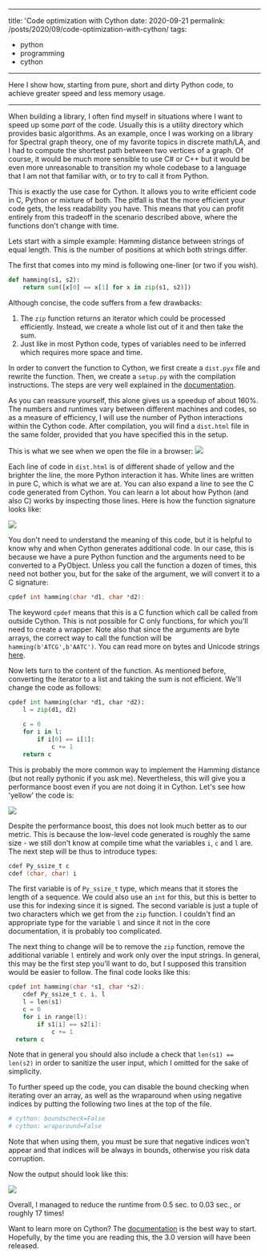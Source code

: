
---
title: 'Code optimization with Cython
date: 2020-09-21
permalink: /posts/2020/09/code-optimization-with-cython/
tags:
  - python
  - programming
  - cython
---
Here I show how, starting from pure, short and dirty Python code, to achieve greater speed and less memory usage.

---
When building a library, I often find myself in situations where I want to speed up some <i>part</i> of the code. Usually this is a utility directory which provides basic algorithms. As an example, once I was working on a library for Spectral graph theory, one of my favorite topics in discrete math/LA, and I had to compute the shortest path between two vertices of a graph. Of course, it would be much more sensible to use C# or C++ but it would be even more unreasonable to transition my whole codebase to a language that I am not that familiar with, or to try to call it from Python. 

This is exactly the use case for Cython. It allows you to write efficient code in C, Python or mixture of both. The pitfall is that the more efficient your code gets, the less readability you have. This means that you can profit entirely from this tradeoff in the scenario described above, where the functions don't change with time. 

Lets start with a simple example: Hamming distance between strings of equal length. This is the number of positions at which both strings differ. 

The first that comes into my mind is following one-liner (or two if you wish).
```python
def hamming(s1, s2):  
    return sum([x[0] == x[1] for x in zip(s1, s2)])
``` 
Although concise, the code suffers from a few drawbacks: 
1. The `zip` function returns an iterator which could be processed efficiently. Instead, we create a whole list out of it and then take the sum.  
2. Just like in most Python code, types of variables need to be inferred which requires more space and time.

In order to convert the function to Cython, we first create a `dist.pyx` file and rewrite the function. Then, we create a `setup.py` with the compilation instructions. The steps are very well explained in the [documentation](https://cython.readthedocs.io/en/latest/src/userguide/source_files_and_compilation.html).

As you can reassure yourself, this alone gives us a speedup of about 160%. The numbers and runtimes vary between different machines and codes, so as a measure of efficiency, I will use the number of Python interactions within the Cython code. After compilation, you will find a `dist.html` file in the same folder, provided that you have specified this in the setup. 

This is what we see when we open the file in a browser:
<img src='https://i.imgur.com/0uUUjqf.png' />


Each line of code in `dist.html` is of different shade of yellow and the brighter the line, the more Python interaction it has. White lines are written in pure C, which is what we are at. You can also expand a line to see the C code generated from Cython. You can learn a lot about how Python (and also C) works by inspecting those lines. Here is how the function signature looks like:


<img src="https://i.imgur.com/SNATthE.png"/>

You don't need to understand the meaning of this code, but it is helpful to know why and when Cython generates additional code. In our case, this is because we have a pure Python function and the arguments need to be converted to a PyObject. Unless you call the function a dozen of times, this need not bother you, but for the sake of the argument, we will convert it to a C signature:
```c
cpdef int hamming(char *d1, char *d2):
``` 
The keyword `cpdef` means that this is a C function which call be called from outside Cython. This is not possible for C only functions, for which you'll need to create a wrapper. Note also that since the arguments are byte arrays, the correct way to call the function will be ```hamming(b'ATCG',b'AATC')```. You can read more on bytes and Unicode strings [here](https://cython.readthedocs.io/en/latest/src/tutorial/strings.html).

Now lets turn to the content of the function. As mentioned before, converting the iterator to a list and taking the sum is not efficient. We'll change the code as follows:
```python
cpdef int hamming(char *d1, char *d2):
	l = zip(d1, d2)
	
    c = 0
    for i in l:
	    if i[0] == i[1]:
		    c += 1
	return c
``` 
This is probably the more common way to implement the Hamming distance (but not really pythonic if you ask me). Nevertheless, this will give you a performance boost even if you are not doing it in Cython. Let's see how 'yellow' the code is:

<img src='https://i.imgur.com/oVwhk2j.png' />

Despite the performance boost, this does not look much better as to our metric. This is because the low-level code generated is roughly the same size - we still don't know at compile time what the variables `i`, `c` and `l` are. The next step will be thus to introduce types:
```c
cdef Py_ssize_t c
cdef (char, char) i
```

The first variable is of `Py_ssize_t` type, which means that it stores the length of a sequence. We could also use an `int` for this, but this is better to use this for indexing since it is signed. The second variable is just a tuple of two characters which we get from the `zip` function. I couldn't find an appropriate type for the variable `l` and since it not in the core documentation, it is probably too complicated.

The next thing to change will be to remove the `zip` function, remove the additional variable `l` entirely and work only over the input strings. In general, this may be the first step you'll want to do, but I supposed this transition would be easier to follow.  The final code looks like this:
```c
cpdef int hamming(char *s1, char *s2):  
    cdef Py_ssize_t c, i, l  
    l = len(s1)  
    c = 0  
    for i in range(l):  
        if s1[i] == s2[i]:  
            c += 1  
  return c
```

Note that in general you should also include a check that `len(s1) == len(s2)` in order to sanitize the user input, which I omitted for the sake of simplicity.

To further speed up the code, you can disable the bound checking when iterating over an array, as well as the wraparound when using negative indices by putting the following two lines at the top of the file. 
```python
# cython: boundscheck=False  
# cython: wraparound=False 
```
Note that when using them, you must be sure that negative indices won't appear and that indices will be always in bounds, otherwise you risk data corruption.

Now the output should look like this:

<img src='https://i.imgur.com/hTJ7mv9.png' />

Overall, I managed to reduce the runtime from 0.5 sec. to 0.03 sec., or roughly 17 times! 

Want to learn more on Cython? The [documentation](https://cython.readthedocs.io/en/latest/index.html) is the best way to start. Hopefully, by the time you are reading this, the 3.0 version will have been released.
